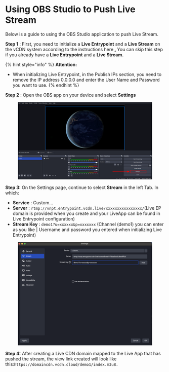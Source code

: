 # Using OBS Studio to Push Live Stream

Below is a guide to using the OBS Studio application to push Live Stream.

**Step 1** : First, you need to initialize a **Live Entrypoint** and a **Live Stream** on the vCDN system according to the instructions here [.](https://docs-vngcloud-vn.translate.goog/vng-cloud-document/vn/vcdn/loai-hinh-dich-vu/live-streaming) You can skip this step if you already have a **Live Entrypoint** and a **Live Stream.**

{% hint style="info" %}
**Attention:**

* When initializing Live Entrypoint, in the Publish IPs section, you need to remove the IP address 0.0.0.0 and enter the User Name and Password you want to use.
{% endhint %}

**Step 2** : Open the OBS app on your device and select **Settings**

<figure><img src="../../.gitbook/assets/image (68).png" alt=""><figcaption></figcaption></figure>

**Step 3:** On the Settings page, continue to select **Stream** in the left Tab. In which:

* **Service** : Custom...
* **Server** : `rtmp://vnpt.entrypoint.vcdn.live/xxxxxxxxxxxxxxxx/`(Live EP domain is provided when you create and your LiveApp can be found in Live Entrypoint configuration)
* **Stream Key** : `demo1?u=xxxxxx&p=xxxxxxx` (Channel (demo1) you can enter as you like | Username and password you entered when initializing Live Entrypoint)

<figure><img src="../../.gitbook/assets/image (69).png" alt=""><figcaption></figcaption></figure>

**Step 4:** After creating a Live CDN domain mapped to the Live App that has pushed the stream, the view link created will look like this:`https://domaincdn.vcdn.cloud/demo1/index.m3u8.`
